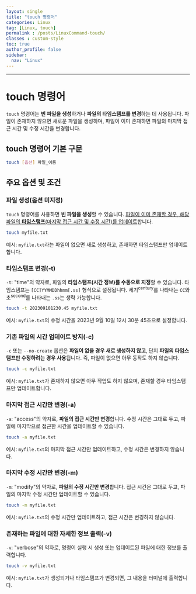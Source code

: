 ```yaml
---
layout: single
title: "touch 명령어"
categories: Linux
tag: [Linux, touch]
permalink : /posts/LinuxCommand-touch/
classes : custom-style
toc: true
author_profile: false
sidebar:
  nav: "Linux"
---
```


<hr>

# touch 명령어

`touch` 명령어는 **빈 파일을 생성**하거나 **파일의 타임스탬프를 변경**하는 데 사용됩니다. 파일이 존재하지 않으면 새로운 파일을 생성하며, 파일이 이미 존재하면 파일의 마지막 접근 시간 및 수정 시간을 변경합니다.

## touch 명령어 기본 구문

```bash
touch [옵션] 파일_이름
```

## 주요 옵션 및 조건

### 파일 생성(옵션 미지정)

`touch` 명령어를 사용하면 **빈 파일을 생성**할 수 있습니다. <u>파일이 이미 존재할 경우, 해당 파일의 <b>타임스탬프</b>(마지막 접근 시간 및 수정 시간)를 업데이트</u>합니다.

```bash
touch myfile.txt
```

예시: `myfile.txt`라는 파일이 없으면 새로 생성하고, 존재하면 타임스탬프만 업데이트합니다.

### 타임스탬프 변경(-t)

`-t`: "time"의 약자로, 파일의 **타임스탬프(시간 정보)를 수동으로 지정**할 수 있습니다. 타임스탬프는 `[CC]YYMMDDhhmm[.ss]` 형식으로 설정됩니다. 세기<sup>century</sup>를 나타내는 `CC`와 초<sup>second</sup>를 나타내는 `.ss`는 생략 가능합니다.

```bash
touch -t 202309101230.45 myfile.txt
```

예시: `myfile.txt`의 수정 시간을 2023년 9월 10일 12시 30분 45초으로 설정합니다.

### 기존 파일의 시간 업데이트 방지(-c)

`-c` 또는 `--no-create` 옵션은 <b>파일이 없을 경우 새로 생성하지 않고</b>, 단지 **파일의 타임스탬프만 수정하려는 경우 사용**됩니다. 즉, 파일이 없으면 아무 동작도 하지 않습니다.

```bash
touch -c myfile.txt
```

예시: `myfile.txt`가 존재하지 않으면 아무 작업도 하지 않으며, 존재할 경우 타임스탬프만 업데이트합니다.

### 마지막 접근 시간만 변경(-a)

`-a`: "access"의 약자로, **파일의 접근 시간만 변경**합니다. 수정 시간은 그대로 두고, 파일에 마지막으로 접근한 시간을 업데이트할 수 있습니다.

```bash
touch -a myfile.txt
```

예시: `myfile.txt`의 마지막 접근 시간만 업데이트하고, 수정 시간은 변경하지 않습니다.

### 마지막 수정 시간만 변경(-m)

`-m`:  "modify"의 약자로, **파일의 수정 시간만 변경**합니다. 접근 시간은 그대로 두고, 파일의 마지막 수정 시간만 업데이트할 수 있습니다.

```bash
touch -m myfile.txt
```

예시: `myfile.txt`의 수정 시간만 업데이트하고, 접근 시간은 변경하지 않습니다.

### 존재하는 파일에 대한 자세한 정보 출력(-v)

`-v`: "verbose"의 약자로, 명령어 실행 시 생성 또는 업데이트된 파일에 대한 정보를 출력합니다.

```bash
touch -v myfile.txt
```

예시: `myfile.txt`가 생성되거나 타임스탬프가 변경되면, 그 내용을 터미널에 출력합니다.